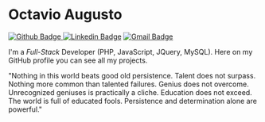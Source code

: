 # Octavio Augusto

[![Github Badge](https://img.shields.io/badge/-Github-000?style=flat-square&logo=Github&logoColor=white&link=https://github.com/oapmartins)
](https://github.com/oapmartins)
[![Linkedin Badge](https://img.shields.io/badge/-LinkedIn-blue?style=flat-square&logo=Linkedin&logoColor=white&link=https://www.linkedin.com/in/octavio-martins-52b09b16b/)](https://www.linkedin.com/in/octavio-martins-52b09b16b/)
[![Gmail Badge](https://img.shields.io/badge/-Gmail-c14438?style=flat-square&logo=Gmail&logoColor=white&link=mailto:octaviomartins10@gmail.com)](mailto:octaviomartins10@gmail.com/)

I'm a  _Full-Stack_ Developer (PHP, JavaScript, JQuery, MySQL).  Here on my GitHub profile you can see all my projects.

"Nothing in this world beats good old persistence. Talent does not surpass. Nothing more common than talented failures. Genius does not overcome. Unrecognized geniuses is practically a cliche. Education does not exceed. The world is full of educated fools. Persistence and determination alone are powerful."



